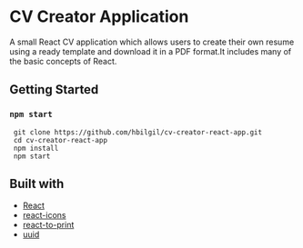 # CV Creator Application

A small React CV application which allows users to create their own resume using a ready template and download it in a PDF format.It includes many of the basic concepts of React.

## Getting Started
### `npm start`

```
 git clone https://github.com/hbilgil/cv-creator-react-app.git
 cd cv-creator-react-app
 npm install
 npm start
 ```

 ## Built with
 - [React](https://reactjs.org/)
 - [react-icons](https://www.npmjs.com/package/react-icons)
 - [react-to-print](https://www.npmjs.com/package/react-to-print)
 - [uuid](https://www.npmjs.com/package/uuid)